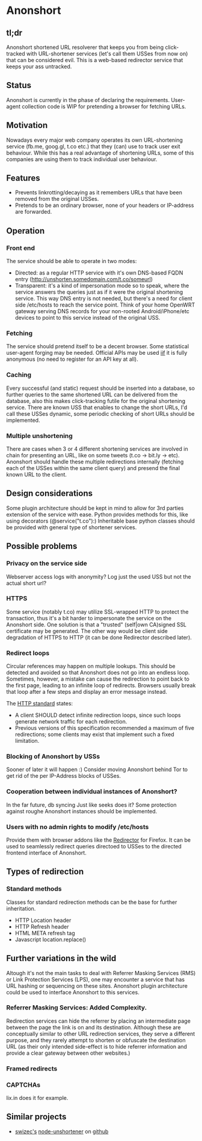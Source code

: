 # Anonshort

## tl;dr
Anonshort shortened URL resolverer that keeps you from being click-tracked with URL-shortener services (let's call them USSes from now on) that can be considered evil. This is a web-based redirector service that keeps your ass untracked.

## Status
Anonshort is currently in the phase of declaring the requirements. User-agent collection code is WIP for pretending a browser for fetching URLs.

## Motivation
Nowadays every major web company operates its own URL-shortening service (fb.me, goog.gl, t.co etc.) that they (can) use to track user exit behaviour. While this has a real advantage of shortening URLs, some of this companies are using them to track individual user behaviour.

## Features

* Prevents linkrotting/decaying as it remembers URLs that have been removed from the original USSes.
* Pretends to be an ordinary browser, none of your headers or IP-address are forwarded.

## Operation

### Front end

The service should be able to operate in two modes:

* Directed: as a regular HTTP service with it's own DNS-based FQDN entry (http://unshorten.somedomain.com/t.co/someurl)
* Transparent: it's a kind of impersonation mode so to speak, where the service answers the queries just as if it were the original shortening service. This way DNS entry is not needed, but there's a need for client side /etc/hosts to reach the service point. Think of your home OpenWRT gateway serving DNS records for your non-rooted Android/iPhone/etc devices to point to this service instead of the original USS.

### Fetching

The service should pretend itself to be a decent browser. Some statistical user-agent forging may be needed. Official APIs may be used [iif](http://en.wikipedia.org/wiki/If_and_only_if) it is fully anonymous (no need to register for an API key at all).

### Caching

Every successful (and static) request should be inserted into a database, so further queries to the same shortened URL can be delivered from the database, also this makes click-tracking futile for the original shortening service. There are known USS that enables to change the short URLs, I'd call these USSes dynamic, some periodic checking of short URLs should be implemented.

### Multiple unshortening

There are cases when 3 or 4 different shortening services are involved in chain for presenting an URL, like on some tweets (t.co -> bit.ly -> etc). Anonshort should handle these multiple redirections internally (fetching each of the USSes within the same client query) and presend the final known URL to the client.

## Design considerations

Some plugin architecture should be kept in mind to allow for 3rd parties extension of the service with ease. Python provides methods for this, like using decorators (@service("t.co"):)
Inheritable base python classes should be provided with general type of shortener services.

## Possible problems

### Privacy on the service side
Webserver access logs with anonymity? Log just the used USS but not the actual short url?

### HTTPS
Some service (notably t.co) may utilize SSL-wrapped HTTP to protect the transaction, thus it's a bit harder to impersonate the service on the Anonshort side. One solution is that a "trusted" (self|own CA)signed SSL certificate may be generated. The other way would be client side degradation of HTTPS to HTTP (it can be done Redirector described later).

### Redirect loops
Circular references may happen on multiple lookups. This should be detected and avoided so that Anonshort does not go into an endless loop. 
Sometimes, however, a mistake can cause the redirection to point back to the first page, leading to an infinite loop of redirects. Browsers usually break that loop after a few steps and display an error message instead.

The [HTTP standard](http://www.w3.org/Protocols/rfc2616/rfc2616-sec10.html#sec10.3) states:

* A client SHOULD detect infinite redirection loops, since such loops generate network traffic for each redirection.
* Previous versions of this specification recommended a maximum of five redirections; some clients may exist that implement such a fixed limitation.

### Blocking of Anonshort by USSs
Sooner of later it will happen :) Consider moving Anonshort behind Tor to get rid of the per IP-Address blocks of USSes.

### Cooperation between individual instances of Anonshort?
In the far future, db syncing Just like seeks does it? Some protection against roughe Anonshort instances should be implemented.

### Users with no admin rights to modify /etc/hosts
Provide them with browser addons like the [Redirector](https://addons.mozilla.org/en-US/firefox/addon/redirector/) for Firefox. It can be used to seamlessly redirect queries directoed to USSes to the directed frontend interface of Anonshort.

## Types of redirection
### Standard methods
Classes for standard redirection methods can be the base for further inheritation.

* HTTP Location header
* HTTP Refresh header
* HTML META refresh tag
* Javascript location.replace()

## Further variations in the wild
Altough it's not the main tasks to deal with Referrer Masking Services (RMS) or Link Protection Services (LPS), one may encounter a service that has URL hashing or sequencing on these sites. Anonshort plugin architecture could be used to interface Anonshort to this services.

### Referrer Masking Services: Added Complexity. 
Redirection services can hide the referrer by placing an intermediate page between the page the link is on and its destination. Although these are conceptually similar to other URL redirection services, they serve a different purpose, and they rarely attempt to shorten or obfuscate the destination URL (as their only intended side-effect is to hide referrer information and provide a clear gateway between other websites.)
### Framed redirects
### CAPTCHAs
lix.in does it for example. 

## Similar projects

* [swizec's](http://swizec.com/blog/) [node-unshortener](http://swizec.com/blog/node-unshortener-can-unshort-any-url/swizec/1763) on [github](https://github.com/Swizec/node-unshortener)

